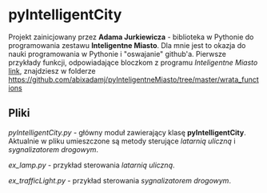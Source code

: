 # pyIntelligentCity
Projekt zainicjowany przez **Adama Jurkiewicza** - biblioteka w Pythonie do programowania zestawu **Inteligentne Miasto**.
Dla mnie jest to okazja do nauki programowania w Pythonie i "oswajanie" github'a. Pierwsze przykłady funkcji, odpowiadające bloczkom z programu *Inteligentne Miasto* <a href="http://cyfrowyodkrywca.pl/InteligentneMiasto/jak-to-dziala/#do_pobrania" target="blank">link</a>, znajdziesz w folderze https://github.com/abixadamj/pyInteligentneMiasto/tree/master/wrata_functions


## Pliki
*pyIntelligentCity.py* - główny moduł zawierający klasę **pyIntelligentCity**. Aktualnie w pliku umieszczone są metody sterujące *latarnią uliczną* i *sygnalizatorem drogowym*.

*ex_lamp.py* - przykład sterowania *latarnią uliczną*.

*ex_trafficLight.py* - przykład sterowania *sygnalizatorem drogowym*.

